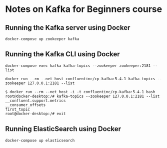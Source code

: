 # Notes on Kafka for Beginners course

## Running the Kafka server using Docker

```
docker-compose up zookeeper kafka
```

## Running the Kafka CLI using Docker

```
docker-compose exec kafka kafka-topics --zookeeper zookeeper:2181 --list
```

```
docker run --rm --net host confluentinc/cp-kafka:5.4.1 kafka-topics --zookeeper 127.0.0.1:2181 --list
```

```
$ docker run --rm --net host -i -t confluentinc/cp-kafka:5.4.1 bash
root@docker-desktop:/# kafka-topics --zookeeper 127.0.0.1:2181 --list
__confluent.support.metrics
__consumer_offsets
first_topic
root@docker-desktop:/# exit
```

## Running ElasticSearch using Docker

```
docker-compose up elasticsearch
```
